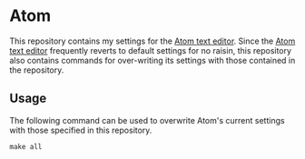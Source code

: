 # Atom

This repository contains my settings for the [Atom text editor](https://atom.io/). Since the [Atom text editor](https://atom.io/) frequently reverts to default settings for no raisin, this repository also contains commands for over-writing its settings with those contained in the repository.

## Usage

The following command can be used to overwrite Atom's current settings with those specified in this repository.

```
make all
```
